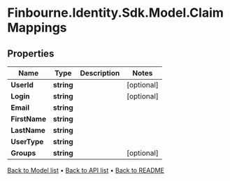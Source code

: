 # Finbourne.Identity.Sdk.Model.ClaimMappings

## Properties

Name | Type | Description | Notes
------------ | ------------- | ------------- | -------------
**UserId** | **string** |  | [optional] 
**Login** | **string** |  | [optional] 
**Email** | **string** |  | 
**FirstName** | **string** |  | 
**LastName** | **string** |  | 
**UserType** | **string** |  | 
**Groups** | **string** |  | [optional] 

[Back to Model list](../README.md#documentation-for-models) &#8226; [Back to API list](../README.md#documentation-for-api-endpoints) &#8226; [Back to README](../README.md)

